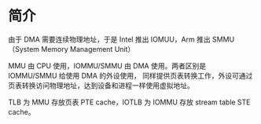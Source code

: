# 简介

由于 DMA 需要连续物理地址，于是 Intel 推出 IOMUU，Arm 推出 SMMU（System Memory Management Unit）

MMU 由 CPU 使用，IOMMU/SMMU 由 DMA 使用。两者区别是 IOMMU/SMMU 给使用 DMA 的外设使用，
同样提供页表转换工作，外设可通过页表转换访问物理地址，达到设备和进程一样使用虚拟地址。

TLB 为 MMU 存放页表 PTE cache，IOTLB 为 IOMMU 存放 stream table STE cache。
